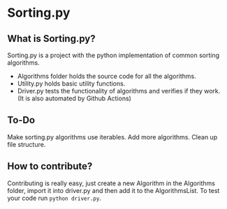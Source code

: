 # Sorting.py

## What is Sorting.py?

Sorting.py is a project with the python implementation of common sorting algorithms.

-   Algorithms folder holds the source code for all the algorithms.
-   Utility.py holds basic utility functions.
-   Driver.py tests the functionality of algorithms and verifies if they work. (It is also automated by Github Actions)

## To-Do

Make sorting.py algorithms use iterables.
Add more algorithms.
Clean up file structure.

## How to contribute?

Contributing is really easy, just create a new Algorithm in the Algorithms folder,
import it into driver.py and then add it to the AlgorithmsList. To test your code
run `python driver.py`.
